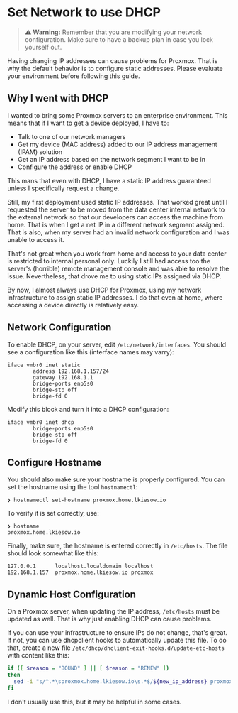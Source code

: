 Set Network to use DHCP
=======================

> __⚠ Warning:__ Remember that you are modifying your network configuration.
> Make sure to have a backup plan in case you lock yourself out.

Having changing IP addresses can cause problems for Proxmox.
That is why the default behavior is to configure static addresses.
Please evaluate your environment before following this guide.

Why I went with DHCP
--------------------

I wanted to bring some Proxmox servers to an enterprise environment.
This means that if I want to get a device deployed, I have to:

- Talk to one of our network managers
- Get my device (MAC address) added to our IP address management (IPAM) solution
- Get an IP address based on the network segment I want to be in
- Configure the address or enable DHCP

This mans that even with DHCP, I have a static IP address guaranteed unless I specifically request a change.

Still, my first deployment used static IP addresses.
That worked great until I requested the server to be moved from the data center internal network to the external network so that our developers can access the machine from home.
That is when I get a net IP in a different network segment assigned.
That is also, when my server had an invalid network configuration and I was unable to access it.

That's not great when you work from home and access to your data center is restricted to internal personal only.
Luckily I still had access too the server's (horrible) remote management console and was able to resolve the issue.
Nevertheless, that drove me to using static IPs assigned via DHCP.

By now, I almost always use DHCP for Proxmox, using my network infrastructure to assign static IP addresses.
I do that even at home, where accessing a device directly is relatively easy.


## Network Configuration

To enable DHCP, on your server, edit `/etc/network/interfaces`.
You should see a configuration like this (interface names may varry):

```
iface vmbr0 inet static
        address 192.168.1.157/24
        gateway 192.168.1.1
        bridge-ports enp5s0
        bridge-stp off
        bridge-fd 0
```

Modify this block and turn it into a DHCP configuration:

```
iface vmbr0 inet dhcp
        bridge-ports enp5s0
        bridge-stp off
        bridge-fd 0
```


## Configure Hostname

You should also make sure your hostname is properly configured.
You can set the hostname using the tool `hostnamectl`:

```
❯ hostnamectl set-hostname proxmox.home.lkiesow.io
```

To verify it is set correctly, use:

```
❯ hostname
proxmox.home.lkiesow.io
```

Finally, make sure, the hostname is entered correctly in `/etc/hosts`.
The file should look somewhat like this:

```
127.0.0.1      localhost.localdomain localhost
192.168.1.157  proxmox.home.lkiesow.io proxmox
```


## Dynamic Host Configuration

On a Proxmox server, when updating the IP address, `/etc/hosts` must be updated as well.
That is why just enabling DHCP can cause problems.

If you can use your infrastructure to ensure IPs do not change, that's great.
If not, you can use dhcpclient hooks to automatically update this file.
To do that, create a new file `/etc/dhcp/dhclient-exit-hooks.d/update-etc-hosts` with content like this:

```sh
if ([ $reason = "BOUND" ] || [ $reason = "RENEW" ])
then
  sed -i "s/^.*\sproxmox.home.lkiesow.io\s.*$/${new_ip_address} proxmox.home.lkiesow.io proxmox/" /etc/hosts
fi
```

I don't usually use this, but it may be helpful in some cases.
